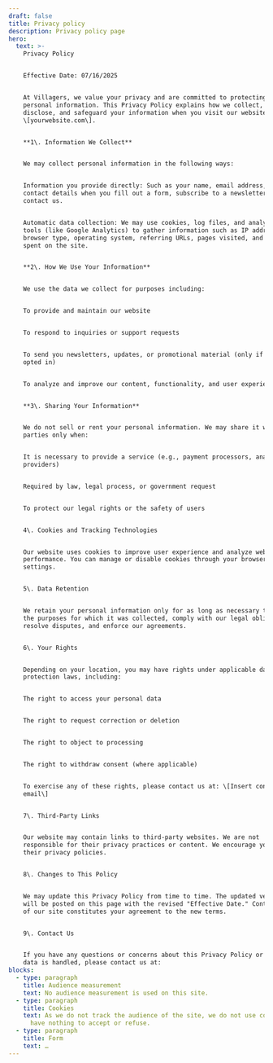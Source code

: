 ```yaml
---
draft: false
title: Privacy policy
description: Privacy policy page
hero:
  text: >-
    Privacy Policy


    Effective Date: 07/16/2025


    At Villagers, we value your privacy and are committed to protecting your
    personal information. This Privacy Policy explains how we collect, use,
    disclose, and safeguard your information when you visit our website
    \[yourwebsite.com\].


    **1\. Information We Collect**


    We may collect personal information in the following ways:


    Information you provide directly: Such as your name, email address, or other
    contact details when you fill out a form, subscribe to a newsletter, or
    contact us.


    Automatic data collection: We may use cookies, log files, and analytics
    tools (like Google Analytics) to gather information such as IP address,
    browser type, operating system, referring URLs, pages visited, and time
    spent on the site.


    **2\. How We Use Your Information**


    We use the data we collect for purposes including:


    To provide and maintain our website


    To respond to inquiries or support requests


    To send you newsletters, updates, or promotional material (only if you've
    opted in)


    To analyze and improve our content, functionality, and user experience


    **3\. Sharing Your Information**


    We do not sell or rent your personal information. We may share it with third
    parties only when:


    It is necessary to provide a service (e.g., payment processors, analytics
    providers)


    Required by law, legal process, or government request


    To protect our legal rights or the safety of users


    4\. Cookies and Tracking Technologies


    Our website uses cookies to improve user experience and analyze website
    performance. You can manage or disable cookies through your browser
    settings.


    5\. Data Retention


    We retain your personal information only for as long as necessary to fulfill
    the purposes for which it was collected, comply with our legal obligations,
    resolve disputes, and enforce our agreements.


    6\. Your Rights


    Depending on your location, you may have rights under applicable data
    protection laws, including:


    The right to access your personal data


    The right to request correction or deletion


    The right to object to processing


    The right to withdraw consent (where applicable)


    To exercise any of these rights, please contact us at: \[Insert contact
    email\]


    7\. Third-Party Links


    Our website may contain links to third-party websites. We are not
    responsible for their privacy practices or content. We encourage you to read
    their privacy policies.


    8\. Changes to This Policy


    We may update this Privacy Policy from time to time. The updated version
    will be posted on this page with the revised "Effective Date." Continued use
    of our site constitutes your agreement to the new terms.


    9\. Contact Us


    If you have any questions or concerns about this Privacy Policy or how your
    data is handled, please contact us at:
blocks:
  - type: paragraph
    title: Audience measurement
    text: No audience measurement is used on this site.
  - type: paragraph
    title: Cookies
    text: As we do not track the audience of the site, we do not use cookies. So you
      have nothing to accept or refuse.
  - type: paragraph
    title: Form
    text: …
---
```

